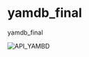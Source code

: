 # yamdb_final
yamdb_final

![API_YAMBD](https://github.com/gilbey7s/yamdb_final/actions/workflows/yamdb_workflow.yml/badge.svg?event=push)
